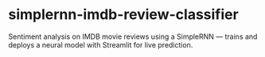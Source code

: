 # simplernn-imdb-review-classifier
Sentiment analysis on IMDB movie reviews using a SimpleRNN — trains and deploys a neural model with Streamlit for live prediction.
